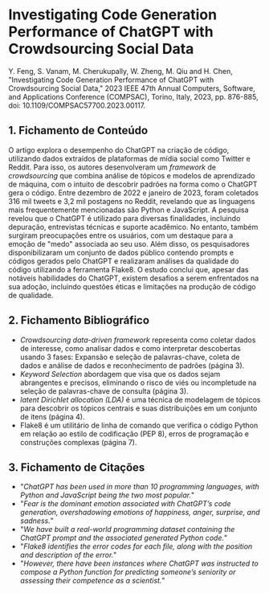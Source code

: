 # Investigating Code Generation Performance of ChatGPT with Crowdsourcing Social Data

Y. Feng, S. Vanam, M. Cherukupally, W. Zheng, M. Qiu and H. Chen, "Investigating Code Generation Performance of ChatGPT with Crowdsourcing Social Data," 2023 IEEE 47th Annual Computers, Software, and Applications Conference (COMPSAC), Torino, Italy, 2023, pp. 876-885, doi: 10.1109/COMPSAC57700.2023.00117.

## 1. Fichamento de Conteúdo

O artigo explora o desempenho do ChatGPT na criação de código, utilizando dados extraídos de plataformas de mídia social como Twitter e Reddit. Para isso, os autores desenvolveram um _framework_ de _crowdsourcing_ que combina análise de tópicos e modelos de aprendizado de máquina, com o intuito de descobrir padrões na forma como o ChatGPT gera o código. Entre dezembro de 2022 e janeiro de 2023, foram coletados 316 mil tweets e 3,2 mil postagens no Reddit, revelando que as linguagens mais frequentemente mencionadas são Python e JavaScript. A pesquisa revelou que o ChatGPT é utilizado para diversas finalidades, incluindo depuração, entrevistas técnicas e suporte acadêmico. No entanto, também surgiram preocupações entre os usuários, com um destaque para a emoção de "medo" associada ao seu uso. Além disso, os pesquisadores disponibilizaram um conjunto de dados público contendo prompts e códigos gerados pelo ChatGPT e realizaram análises da qualidade do código utilizando a ferramenta Flake8. O estudo conclui que, apesar das notáveis habilidades do ChatGPT, existem desafios a serem enfrentados na sua adoção, incluindo questões éticas e limitações na produção de código de qualidade. 

## 2. Fichamento Bibliográfico

- _Crowdsourcing data-driven framework_ representa como coletar dados de
interesse, como analisar dados e como interpretar descobertas usando 3 fases: Expansão e seleção de palavras-chave, coleta de dados e análise de dados e reconhecimento de padrões (página 3).
- _Keyword Selection_ abordagem que visa que os dados sejam abrangentes e precisos, eliminando o risco
de viés ou incompletude na seleção de palavras-chave de consulta (página 3).
- _latent Dirichlet allocation (LDA)_ é uma técnica de modelagem de tópicos para descobrir os tópicos centrais e suas distribuições em um conjunto de itens (página 4).
- Flake8 é um utilitário de linha de comando que verifica o código Python em relação ao estilo de codificação (PEP 8), erros de programação e construções complexas (página 7).

## 3. Fichamento de Citações

- "_ChatGPT has been used in more than 10 programming languages, with Python and JavaScript being the two most popular._"
- "_Fear is the dominant emotion associated with ChatGPT’s code generation, overshadowing emotions of happiness, anger, surprise, and sadness._"
- "_We have built a real-world programming dataset containing the ChatGPT prompt and the associated generated Python code._"
- "_Flake8 identifies the error codes for each file, along with the position and description of the error._"
- "_However, there have been instances where ChatGPT was instructed to compose a Python function for predicting someone’s seniority or assessing their competence as a scientist._"
